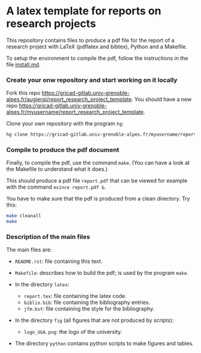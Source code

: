 # A latex template for reports on research projects

This repository contains files to produce a pdf file for the report of a
research project with LaTeX (pdflatex and bibtex), Python and a Makefile.

To setup the environment to compile the pdf, follow the instructions in the
file
[install.md](https://gricad-gitlab.univ-grenoble-alpes.fr/augierpi/coursem1_pa_instabilities_turbulence/-/blob/master/install.md).

### Create your onw repository and start working on it locally

Fork this repo
https://gricad-gitlab.univ-grenoble-alpes.fr/augierpi/report_research_project_template.
You should have a new repo
https://gricad-gitlab.univ-grenoble-alpes.fr/myusername/report_research_project_template.

Clone your own repository with the program ``hg``:

```bash
hg clone https://gricad-gitlab.univ-grenoble-alpes.fr/myusername/report_research_project_template.git
```

### Compile to produce the pdf document

Finally, to compile the pdf, use the command `make`. (You can have a look at
the Makefile to understand what it does.)

This should produce a pdf file `report.pdf` that can be viewed for example with
the command `evince report.pdf &`.

You have to make sure that the pdf is produced from a clean directory. Try this:

```bash
make cleanall
make
```

### Description of the main files

The main files are:

- `README.rst`: file containing this text.

- `Makefile`: describes how to build the pdf; is used by the program
  `make`.

- In the directory `latex`:

  - `report.tex`: file containing the latex code.
  - `biblio.bib`: file containing the bibliography entries.
  - `jfm.bst`: file containing the style for the bibliography.

- In the directory `fig` (all figures that are not produced by scripts):

  - `logo_UGA.png`: the logo of the university.

- The directory `python` contains python scripts to make figures and tables.
